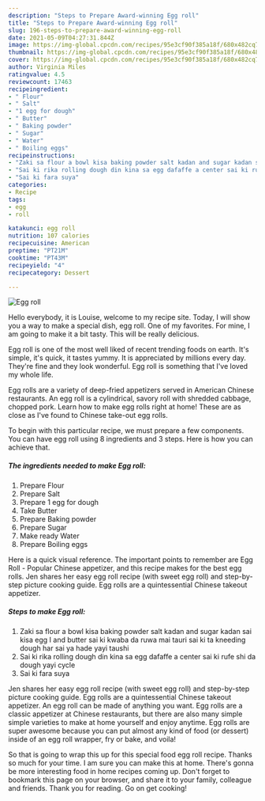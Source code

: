 ```yaml
---
description: "Steps to Prepare Award-winning Egg roll"
title: "Steps to Prepare Award-winning Egg roll"
slug: 196-steps-to-prepare-award-winning-egg-roll
date: 2021-05-09T04:27:31.844Z
image: https://img-global.cpcdn.com/recipes/95e3cf90f385a18f/680x482cq70/egg-roll-recipe-main-photo.jpg
thumbnail: https://img-global.cpcdn.com/recipes/95e3cf90f385a18f/680x482cq70/egg-roll-recipe-main-photo.jpg
cover: https://img-global.cpcdn.com/recipes/95e3cf90f385a18f/680x482cq70/egg-roll-recipe-main-photo.jpg
author: Virginia Miles
ratingvalue: 4.5
reviewcount: 17463
recipeingredient:
- " Flour"
- " Salt"
- "1 egg for dough"
- " Butter"
- " Baking powder"
- " Sugar"
- " Water"
- " Boiling eggs"
recipeinstructions:
- "Zaki sa flour a bowl kisa baking powder salt kadan and sugar kadan sai kisa egg I and butter sai ki kwaba da ruwa mai tauri sai ki ta kneeding dough har sai ya hade yayi taushi"
- "Sai ki rika rolling dough din kina sa egg dafaffe a center sai ki rufe shi da dough yayi cycle"
- "Sai ki fara suya"
categories:
- Recipe
tags:
- egg
- roll

katakunci: egg roll 
nutrition: 107 calories
recipecuisine: American
preptime: "PT21M"
cooktime: "PT43M"
recipeyield: "4"
recipecategory: Dessert

---
```



![Egg roll](https://img-global.cpcdn.com/recipes/95e3cf90f385a18f/680x482cq70/egg-roll-recipe-main-photo.jpg)

Hello everybody, it is Louise, welcome to my recipe site. Today, I will show you a way to make a special dish, egg roll. One of my favorites. For mine, I am going to make it a bit tasty. This will be really delicious.

Egg roll is one of the most well liked of recent trending foods on earth. It's simple, it's quick, it tastes yummy. It is appreciated by millions every day. They're fine and they look wonderful. Egg roll is something that I've loved my whole life.

Egg rolls are a variety of deep-fried appetizers served in American Chinese restaurants. An egg roll is a cylindrical, savory roll with shredded cabbage, chopped pork. Learn how to make egg rolls right at home! These are as close as I&#39;ve found to Chinese take-out egg rolls.


To begin with this particular recipe, we must prepare a few components. You can have egg roll using 8 ingredients and 3 steps. Here is how you can achieve that.

<!--inarticleads1-->

##### The ingredients needed to make Egg roll:

1. Prepare  Flour
1. Prepare  Salt
1. Prepare 1 egg for dough
1. Take  Butter
1. Prepare  Baking powder
1. Prepare  Sugar
1. Make ready  Water
1. Prepare  Boiling eggs


Here is a quick visual reference. The important points to remember are Egg Roll - Popular Chinese appetizer, and this recipe makes for the best egg rolls. Jen shares her easy egg roll recipe (with sweet egg roll) and step-by-step picture cooking guide. Egg rolls are a quintessential Chinese takeout appetizer. 

<!--inarticleads2-->

##### Steps to make Egg roll:

1. Zaki sa flour a bowl kisa baking powder salt kadan and sugar kadan sai kisa egg I and butter sai ki kwaba da ruwa mai tauri sai ki ta kneeding dough har sai ya hade yayi taushi
1. Sai ki rika rolling dough din kina sa egg dafaffe a center sai ki rufe shi da dough yayi cycle
1. Sai ki fara suya


Jen shares her easy egg roll recipe (with sweet egg roll) and step-by-step picture cooking guide. Egg rolls are a quintessential Chinese takeout appetizer. An egg roll can be made of anything you want. Egg rolls are a classic appetizer at Chinese restaurants, but there are also many simple simple varieties to make at home yourself and enjoy anytime. Egg rolls are super awesome because you can put almost any kind of food (or dessert) inside of an egg roll wrapper, fry or bake, and voila! 

So that is going to wrap this up for this special food egg roll recipe. Thanks so much for your time. I am sure you can make this at home. There's gonna be more interesting food in home recipes coming up. Don't forget to bookmark this page on your browser, and share it to your family, colleague and friends. Thank you for reading. Go on get cooking!
